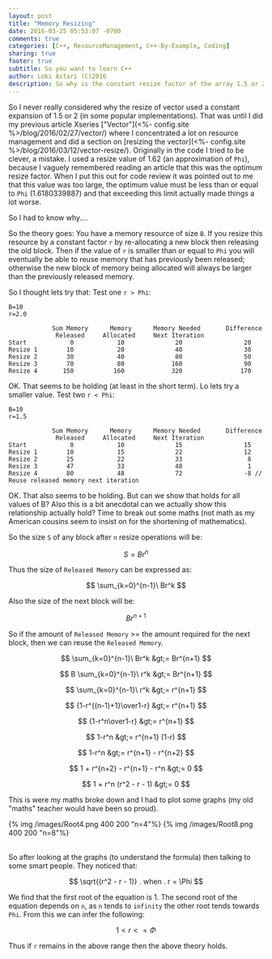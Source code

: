 ```yaml
---
layout: post
title: "Memory Resizing"
date: 2016-03-25 05:53:07 -0700
comments: true
categories: [C++, ResourceManagement, C++-By-Example, Coding]
sharing: true
footer: true
subtitle: So you want to learn C++
author: Loki Astari (C)2016
description: So why is the constant resize factor of the array 1.5 or 2?
---
```

<script type="text/javascript" src="http://cdn.mathjax.org/mathjax/latest/MathJax.js?config=TeX-AMS-MML_HTMLorMML,http://arnabocean.com/javascripts/MathJaxLocal.js"></script>

So I never really considered why the resize of vector used a constant expansion of 1.5 or 2 (in some popular implementations). That was until I did my previous article Xseries ["Vector"](<%- config.site %>/blog/2016/02/27/vector/) where I concentrated a lot on resource management and did a section on [resizing the vector](<%- config.site %>/blog/2016/03/12/vector-resize/). Originally in the code I tried to be clever, a mistake. I used a resize value of 1.62 (an approximation of `Phi`), because I vaguely remembered reading an article that this was the optimum resize factor. When I put this out for code review it was pointed out to me that this value was too large, the optimum value must be less than or equal to `Phi` (1.6180339887) and that exceeding this limit actually made things a lot worse.

So I had to know why....

So the theory goes: You have a memory resource of size `B`. If you resize this resource by a constant factor `r` by re-allocating a new block then releasing the old block. Then if the value of `r` is smaller than or equal to `Phi` you will eventually be able to reuse memory that has previously been released; otherwise the new block of memory being allocated will always be larger than the previously released memory.

So I thought lets try that:
Test one `r > Phi`:

    B=10
    r=2.0

                Sum Memory      Memory      Memory Needed       Difference
                 Released     Allocated     Next Iteration
    Start            0            10              20                 20
    Resize 1        10            20              40                 30
    Resize 2        30            40              80                 50
    Resize 3        70            80             160                 90
    Resize 4       150           160             320                170

OK. That seems to be holding (at least in the short term). Lo lets try a smaller value.
Test two `r < Phi`:

    B=10
    r=1.5

                Sum Memory      Memory      Memory Needed       Difference
                 Released     Allocated     Next Iteration
    Start            0            10              15                 15
    Resize 1        10            15              22                 12
    Resize 2        25            22              33                  8
    Resize 3        47            33              48                  1
    Resize 4        80            48              72                 -8 // Reuse released memory next iteration

OK. That also seems to be holding. But can we show that holds for all values of B? Also this is a bit anecdotal can we actually show this relationship actually hold? Time to break out some maths (not math as my American cousins seem to insist on for the shortening of mathematics).


So the size `S` of any block after `n` resize operations will be:

$$ S   = Br^n $$

Thus the size of `Released Memory` can be expressed as:

$$ \sum_{k=0}^{n-1}\ Br^k $$

Also the size of the next block will be:

$$ Br^{n+1} $$

So if the amount of `Released Memory` >= the amount required for the next block, then we can reuse the `Released Memory`.

$$ \sum_{k=0}^{n-1}\ Br^k &gt;= Br^{n+1} $$

$$ B \sum_{k=0}^{n-1}\ r^k &gt;= Br^{n+1} $$

$$ \sum_{k=0}^{n-1}\ r^k &gt;= r^{n+1} $$

$$ {1-r^{(n-1)+1}\over1-r} &gt;= r^{n+1} $$

$$ {1-r^n\over1-r} &gt;= r^{n+1} $$

$$ 1-r^n &gt;= r^{n+1} (1-r) $$

$$ 1-r^n &gt;= r^{n+1} - r^{n+2} $$

$$ 1 + r^{n+2} - r^{n+1} - r^n &gt;= 0 $$

$$ 1 + r^n (r^2 - r - 1) &gt;= 0 $$

This is were my maths broke down and I had to plot some graphs (my old "maths" teacher would have been so proud).<br>


{% img /images/Root4.png 400 200 "n=4"%}
{% img /images/Root8.png 400 200 "n=8"%}
<br><br>

So after looking at the graphs (to understand the formula) then talking to some smart people.
They noticed that:

$$ \sqrt{(r^2 - r - 1)} . when . r = \Phi $$


We find that the first root of the equation is 1. The second root of the equation depends on `n`, as `n` tends to `infinity` the other root tends towards `Phi`. From this we can infer the following:

$$ 1 < r <= \Phi $$

Thus if `r` remains in the above range then the above theory holds.




